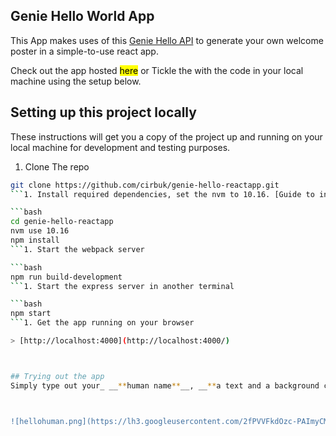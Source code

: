 ## Genie Hello World App

This App makes uses of this [Genie Hello API](https://docs.kubric.io/docs/say-hello-world) to generate your own welcome poster in a simple-to-use react app.

Check out the app hosted <mark>here</mark> or Tickle the with the code in your local machine using the setup below.

## Setting up this project locally

These instructions will get you a copy of the project up and running on your local machine for development and testing purposes.

1. Clone The repo

````bash
git clone https://github.com/cirbuk/genie-hello-reactapp.git
```1. Install required dependencies, set the nvm to 10.16. [Guide to install nvm](https://github.com/nvm-sh/nvm#install-script)

```bash
cd genie-hello-reactapp
nvm use 10.16
npm install
```1. Start the webpack server

```bash
npm run build-development
```1. Start the express server in another terminal

```bash
npm start
```1. Get the app running on your browser

> [http://localhost:4000](http://localhost:4000/)



## Trying out the app
Simply type out your_ __**human name**__, __**a text and a background color**_ in the given input boxes and hit generate. You'll see a personalised poster just for you that looks something like this!



![hellohuman.png](https://lh3.googleusercontent.com/2fPVVFkdOzc-PAImyCMB_MQuGhfPaitMQbIi8oE7xUlzZxM4bp3jOjrf8qlrlPWCYC5PdYrt7F7zBqb10PGjFHYl)
````
